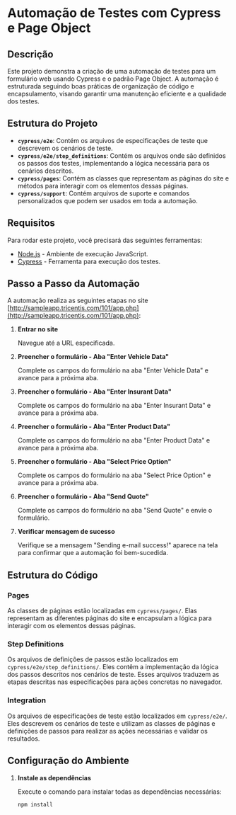# Automação de Testes com Cypress e Page Object

## Descrição

Este projeto demonstra a criação de uma automação de testes para um formulário web usando Cypress e o padrão Page Object. A automação é estruturada seguindo boas práticas de organização de código e encapsulamento, visando garantir uma manutenção eficiente e a qualidade dos testes.

## Estrutura do Projeto

- **`cypress/e2e`**: Contém os arquivos de especificações de teste que descrevem os cenários de teste.
- **`cypress/e2e/step_definitions`**: Contém os arquivos onde são definidos os passos dos testes, implementando a lógica necessária para os cenários descritos.
- **`cypress/pages`**: Contém as classes que representam as páginas do site e métodos para interagir com os elementos dessas páginas.
- **`cypress/support`**: Contém arquivos de suporte e comandos personalizados que podem ser usados em toda a automação.

## Requisitos

Para rodar este projeto, você precisará das seguintes ferramentas:

- [Node.js](https://nodejs.org/) - Ambiente de execução JavaScript.
- [Cypress](https://www.cypress.io/) - Ferramenta para execução dos testes.

## Passo a Passo da Automação

A automação realiza as seguintes etapas no site [http://sampleapp.tricentis.com/101/app.php](http://sampleapp.tricentis.com/101/app.php):

1. **Entrar no site**

   Navegue até a URL especificada.

2. **Preencher o formulário - Aba "Enter Vehicle Data"**

   Complete os campos do formulário na aba "Enter Vehicle Data" e avance para a próxima aba.

3. **Preencher o formulário - Aba "Enter Insurant Data"**

   Complete os campos do formulário na aba "Enter Insurant Data" e avance para a próxima aba.

4. **Preencher o formulário - Aba "Enter Product Data"**

   Complete os campos do formulário na aba "Enter Product Data" e avance para a próxima aba.

5. **Preencher o formulário - Aba "Select Price Option"**

   Complete os campos do formulário na aba "Select Price Option" e avance para a próxima aba.

6. **Preencher o formulário - Aba "Send Quote"**

   Complete os campos do formulário na aba "Send Quote" e envie o formulário.

7. **Verificar mensagem de sucesso**

   Verifique se a mensagem "Sending e-mail success!" aparece na tela para confirmar que a automação foi bem-sucedida.

## Estrutura do Código

### Pages

As classes de páginas estão localizadas em `cypress/pages/`. Elas representam as diferentes páginas do site e encapsulam a lógica para interagir com os elementos dessas páginas.

### Step Definitions

Os arquivos de definições de passos estão localizados em `cypress/e2e/step_definitions/`. Eles contêm a implementação da lógica dos passos descritos nos cenários de teste. Esses arquivos traduzem as etapas descritas nas especificações para ações concretas no navegador.

### Integration

Os arquivos de especificações de teste estão localizados em `cypress/e2e/`. Eles descrevem os cenários de teste e utilizam as classes de páginas e definições de passos para realizar as ações necessárias e validar os resultados.

## Configuração do Ambiente

1. **Instale as dependências**

   Execute o comando para instalar todas as dependências necessárias:

   ```bash
   npm install


